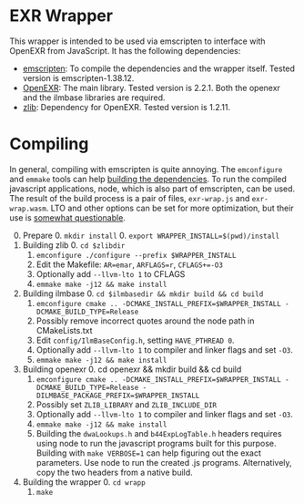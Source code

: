 # EXR Wrapper

This wrapper is intended to be used via emscripten to interface with OpenEXR from
JavaScript. It has the following dependencies:

- [emscripten](http://kripken.github.io/emscripten-site/index.html): To compile the
  dependencies and the wrapper itself. Tested version is emscripten-1.38.12.
- [OpenEXR](http://openexr.com/): The main library. Tested version is 2.2.1. Both the
  openexr and the ilmbase libraries are required.
- [zlib](http://zlib.net/): Dependency for OpenEXR. Tested version is 1.2.11.


# Compiling

In general, compiling with emscripten is quite annoying. The `emconfigure` and `emmake`
tools can help [building the dependencies][0]. To run the compiled javascript applications,
node, which is also part of emscripten, can be used. The result of the build process is a
pair of files, `exr-wrap.js` and `exr-wrap.wasm`. LTO and other options can be set for
more optimization, but their use is [somewhat questionable][1].

0. Prepare
	0. `mkdir install`
	0. `export WRAPPER_INSTALL=$(pwd)/install`
1. Building zlib
	0. `cd $zlibdir`
	1. `emconfigure ./configure --prefix $WRAPPER_INSTALL`
	2. Edit the Makefile: `AR=emar`, `ARFLAGS=r`, `CFLAGS+=-O3`
	3. Optionally add `--llvm-lto 1` to CFLAGS
	3. `emmake make -j12 && make install`
2. Building ilmbase
	0. `cd $ilmbasedir && mkdir build && cd build`
	1. `emconfigure cmake .. -DCMAKE_INSTALL_PREFIX=$WRAPPER_INSTALL -DCMAKE_BUILD_TYPE=Release`
	2. Possibly remove incorrect quotes around the node path in CMakeLists.txt
	3. Edit `config/IlmBaseConfig.h`, setting `HAVE_PTHREAD 0`.
	4. Optionally add `--llvm-lto 1` to compiler and linker flags and set `-O3`.
	5. `emmake make -j12 && make install`
3. Building openexr
	0. cd openexr && mkdir build && cd build
	1. `emconfigure cmake .. -DCMAKE_INSTALL_PREFIX=$WRAPPER_INSTALL -DCMAKE_BUILD_TYPE=Release -DILMBASE_PACKAGE_PREFIX=$WRAPPER_INSTALL`
	2. Possibly set `ZLIB_LIBRARY` and `ZLIB_INCLUDE_DIR`
	3. Optionally add `--llvm-lto 1` to compiler and linker flags and set `-O3`.
	4. `emmake make -j12 && make install`
	5. Building the `dwaLookups.h` and `b44ExpLogTable.h` headers requires using node to
		run the javascript programs built for this purpose. Building with `make VERBOSE=1`
		can help figuring out the exact parameters. Use node to run the created .js
		programs. Alternatively, copy the two headers from a native build.
4. Building the wrapper
	0. `cd wrapp`
	1. `make`

[0]: http://kripken.github.io/emscripten-site/docs/compiling/Building-Projects.html#building-projects
[1]: https://kripken.github.io/emscripten-site/docs/optimizing/Optimizing-Code.html
